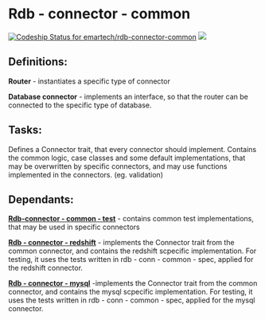 # Rdb - connector - common
[ ![Codeship Status for emartech/rdb-connector-common](https://app.codeship.com/projects/0178d870-9c53-0135-6d81-1a351be8063b/status?branch=master)](https://app.codeship.com/projects/252925)
[![](https://www.jitpack.io/v/emartech/rdb-connector-common.svg)](https://www.jitpack.io/#emartech/rdb-connector-common)

## Definitions:

**Router** - instantiates a specific type of connector
 
**Database connector** - implements an interface, so that the router can be connected to the specific type of database.

## Tasks:

Defines a Connector trait, that every connector should implement. Contains the common logic, case classes and some default implementations, that may be overwritten by specific connectors, and may use functions implemented in the connectors. (eg. validation)

## Dependants:

**[Rdb-connector - common - test](https://github.com/emartech/rdb-connector-common)**  - contains common test implementations, that may be used in specific connectors



**[Rdb - connector - redshift](https://github.com/emartech/rdb-connector-redshift)** - implements the Connector trait from the common connector, and contains the redshift scpecific implementation. For testing, it uses the tests written in rdb - conn - common - spec, applied for the redshift connector.

**[Rdb - connector - mysql](https://github.com/emartech/rdb-connector-mysql)** -implements the Connector trait from the common connector, and contains the mysql
 scpecific implementation. For testing, it uses the tests written in rdb - conn - common - spec, applied for the mysql connector.

